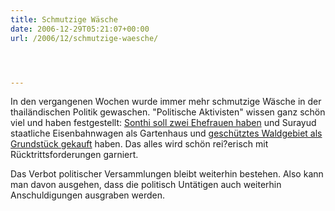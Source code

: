 ```yaml
---
title: Schmutzige Wäsche
date: 2006-12-29T05:21:07+00:00
url: /2006/12/schmutzige-waesche/




---
```

In den vergangenen Wochen wurde immer mehr schmutzige Wäsche in der thailändischen Politik gewaschen. "Politische Aktivisten" wissen ganz schön viel und haben festgestellt: [Sonthi soll zwei Ehefrauen haben][1] und Surayud staatliche Eisenbahnwagen als Gartenhaus und [geschütztes Waldgebiet als Grundstück gekauft][2] haben. Das alles wird schön rei?erisch mit Rücktrittsforderungen garniert.

Das Verbot politischer Versammlungen bleibt weiterhin bestehen. Also kann man davon ausgehen, dass die politisch Untätigen auch weiterhin Anschuldigungen ausgraben werden.

 [1]: http://www.nationmultimedia.com/breakingnews/read.php?newsid=30022771
 [2]: http://www.nationmultimedia.com/breakingnews/read.php?newsid=30022862
